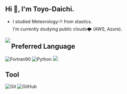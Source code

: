 <!--
**Toyo-Daichi/Toyo-Daichi** is a ✨ _special_ ✨ repository because its `README.md` (this file) appears on your GitHub profile.
-->

## Hi 👋, I'm Toyo-Daichi.
- I studied Meteorology⛅️ from stastics.  
I'm currently studying public clouds🌩 (AWS, Azure).

<a href="https://github.com/anuraghazra/github-readme-stats">
  <img align="left" src="https://github-readme-stats.vercel.app/api?username=Toyo-Daichi&count_private=true&theme=default&show_icons=true" />
</a>

## Preferred Language
![Fortran90](https://img.shields.io/badge/-Fortran90-black?logo=Fortran90)
![Python](https://img.shields.io/badge/-Python-black?logo=Python)
<img src="https://img.shields.io/badge/-Bash-black.svg?logo=GNU%20Bash&style=plastic">

## Tool
![Git](https://img.shields.io/badge/-Git-black?logo=Git)
![GitHub](https://img.shields.io/badge/-GitHub-black?logo=GitHub)
<!--
<img src="https://img.shields.io/badge/-Visual%20Studio%20Code-black.svg?logo=Visual%20studio%20Code&style=plastic">
<img src="https://img.shields.io/badge/-Vim-black.svg?logo=Vim&style=plastic">
<img src="https://img.shields.io/badge/-Sublime-black.svg?logo=Sublime%20Text&style=plastic">
-->

<!--
<a href="https://github.com/anuraghazra/github-readme-stats">
  <img align="left" src="https://github-readme-stats.vercel.app/api/top-langs/?username=Toyo-Daichi&theme=default&show_icons=true&count_private=true" />
</a>
-->

